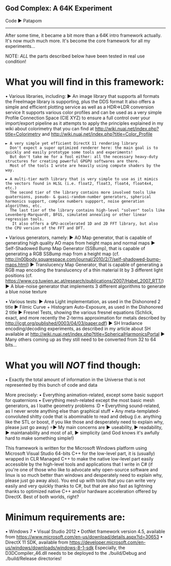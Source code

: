 ﻿
 God Complex: A 64K Experiment
-------------------------------

  Code ► Patapom

-------------------------------
After some time, it became a bit more than a 64K intro framework actually.
It's now much much more. It's become the core framework for all my experiments...

NOTE: *ALL* the parts described below have been tested in real use condition!


What you will find in this framework:
=====================================

  • Various libraries, including:
    ► An image library that supports all formats the FreeImage library is supporting, plus the DDS format
      It also offers a simple and efficient plotting service as well as a HDR=>LDR conversion service
      It supports various color profiles and can be used as a very simple Profile Connection Space (CIE XYZ) to ensure a full control over your import/export pipeline as it attempts to apply the principles explained in my wiki about colorimetry that you can find at http://wiki.nuaj.net/index.php?title=Colorimetry and http://wiki.nuaj.net/index.php?title=Color_Profile
    
    ► A very simple yet efficient DirectX 11 rendering library
      Don't expect a super optimized renderer here: the main goal is to quickly and easily prototype some tools and experiments!
      But don't take me for a fool either: all the necessary heavy-duty structures for creating powerful GPGPU softwares are there.
	  Most of the tools I wrote are heavily using compute shaders by the way.
    
    ► A multi-tier math library that is very simple to use as it mimics the vectors found in HLSL (i.e. float2, float3, float4, float4x4, etc.)
      The second tier of the library contains more involved tools like quaternions, pseudo- & quasi-random-number generators, spherical harmonics support, complex numbers suppport, noise generation algorithms, etc.
      The last tier of the library contains high-level "solver" tools like Levenberg-Marquardt, BFGS, simulated annealing or other linear regression tools.
       It also offers a GPU-accelerated 1D and 2D FFT library, but also the CPU version of the FFT and DFT.
    
  • Various generators, namely:
    ► AO Map generator, that is capable of generating high quality AO maps from height maps and normal maps
    ► Self-Shadowed Bump Map Generator (SSBump), that is capable of generating a RGB SSBump map from a height map (cf. http://n00body.squarespace.com/journal/2010/2/7/self-shadowed-bump-maps.html)
    ► Translucency Map Generator, that is capable of generating a RGB map encoding the translucency of a thin material lit by 3 different light positions (cf. https://www.cg.tuwien.ac.at/research/publications/2007/Habel_2007_RTT/)
    ► A blue-noise generator that implements 3 different algorithms to generate a blue noise texture
    
  • Various tests:
    ► Area Light implementation, as used in the Dishonored 2 title
    ► Filmic Curve + Histogram Auto-Exposure, as used in the Dishonored 2 title
    ► Fresnel Tests, showing the various fresnel equations (Schlick, exact, and more recently the 2-terms approximation for metals described by http://jcgt.org/published/0003/04/03/paper.pdf)
    ► SH Irradiance encoding/decoding experiments, as described in my article about SH available at http://wiki.nuaj.net/index.php?title=SphericalHarmonicsPortal
    ► Many others coming up as they still need to be converted from 32 to 64 bits...


What you will *NOT* find though:
================================
  • Exactly the total amount of information in the Universe that is not represented by this bunch of code and data

More precisely:
  • Everything animation-related, except some basic support for quaternions
  • Everything mesh-related except the most basic mesh generators, as I loathe geometry problems :D
  • Everything sound-related, as I never wrote anything else than graphical stuff
  • Any meta-templated-convoluted shitty code that is abominable to read and debug (i.e. anything like the STL or boost, if you like those and desperately need to explain why, please just go away)
   =► My main concerns are ► useability, ► readability, ► maintanability and most of all, ► simplicity (and God knows it's awfully hard to make something simple!)


This framework is written for the Microsoft Windows platform using Microsoft Visual Studio 64-bits C++ for the low-level part, it is (usually) wrapped in CLR Managed C++ to make the native low-level part easily accessible by the high-level tools and applications that I write in C# (if you're one of those who like to advocate why open-source software and linux is so much better than windows and desperately need to explain why, please just go away also).
You end up with tools that you can write very easily and very quickly thanks to C#, but that are also fast as lightning thanks to optimized native C++ and/or hardware acceleration offered by DirectX.
Best of both worlds, right?


Minimum requirements are:
=========================
  • Windows 7
  • Visual Studio 2012
  • DotNet framework version 4.5, available from https://www.microsoft.com/en-us/download/details.aspx?id=30653
  • DirectX 11 SDK, available from https://developer.microsoft.com/en-us/windows/downloads/windows-8-1-sdk
    Especially, the D3DCompiler_46.dll needs to be deployed to the ./build/Debug and ./build/Release directories!

